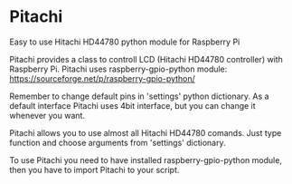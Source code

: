 # Pitachi
Easy to use Hitachi HD44780 python module for Raspberry Pi

Pitachi provides a class to controll LCD (Hitachi HD44780 controller) with Raspberry Pi.
Pitachi uses raspberry-gpio-python module: https://sourceforge.net/p/raspberry-gpio-python/

Remember to change default pins in 'settings' python dictionary.
As a default interface Pitachi uses 4bit interface, but you can change it whenever you want.

Pitachi allows you to use almost all Hitachi HD44780 comands. Just type function and choose arguments from 'settings' dictionary.

To use Pitachi you need to have installed raspberry-gpio-python module, then you have to import Pitachi to your script.

